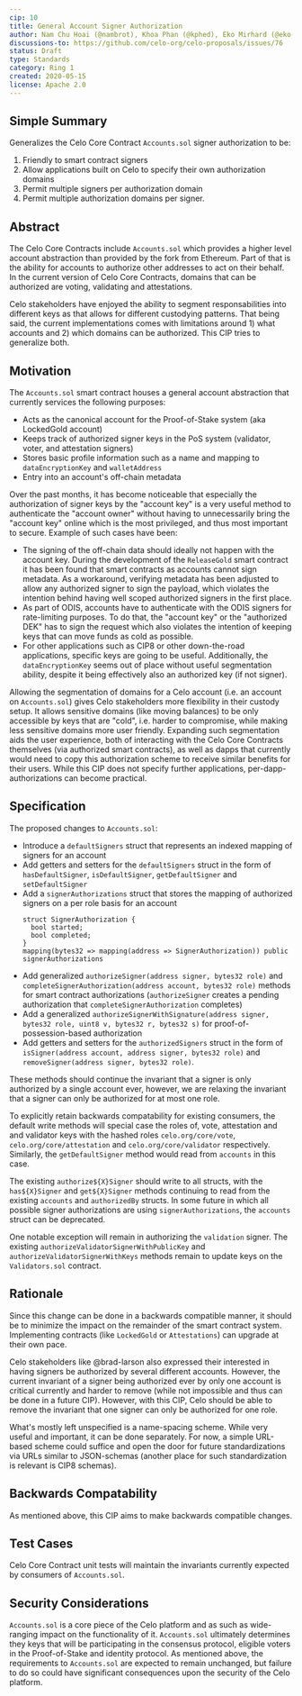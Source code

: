 ```yaml
---
cip: 10
title: General Account Signer Authorization
author: Nam Chu Hoai (@nambrot), Khoa Phan (@kphed), Eko Mirhard (@eko-mirhard), Alex Harley (@alexbharley)
discussions-to: https://github.com/celo-org/celo-proposals/issues/76
status: Draft
type: Standards
category: Ring 1
created: 2020-05-15
license: Apache 2.0
---
```


## Simple Summary

Generalizes the Celo Core Contract `Accounts.sol` signer authorization to be:

1. Friendly to smart contract signers
2. Allow applications built on Celo to specify their own authorization domains
3. Permit multiple signers per authorization domain
4. Permit multiple authorization domains per signer.

## Abstract

The Celo Core Contracts include `Accounts.sol` which provides a higher level account abstraction than provided by the fork from Ethereum. Part of that is the ability for accounts to authorize other addresses to act on their behalf. In the current version of Celo Core Contracts, domains that can be authorized are voting, validating and attestations.

Celo stakeholders have enjoyed the ability to segment responsabilities into different keys as that allows for different custodying patterns. That being said, the current implementations comes with limitations around 1) what accounts and 2) which domains can be authorized. This CIP tries to generalize both.

## Motivation

The `Accounts.sol` smart contract houses a general account abstraction that currently services the following purposes:

- Acts as the canonical account for the Proof-of-Stake system (aka LockedGold account)
- Keeps track of authorized signer keys in the PoS system (validator, voter, and attestation signers)
- Stores basic profile information such as a name and mapping to `dataEncryptionKey` and `walletAddress`
- Entry into an account's off-chain metadata

Over the past months, it has become noticeable that especially the authorization of signer keys by the "account key" is a very useful method to authenticate the "account owner" without having to unnecessarily bring the "account key" online which is the most privileged, and thus most important to secure. Example of such cases have been:

- The signing of the off-chain data should ideally not happen with the account key. During the development of the `ReleaseGold` smart contract it has been found that smart contracts as accounts cannot sign metadata. As a workaround, verifying metadata has been adjusted to allow any authorized signer to sign the payload, which violates the intention behind having well scoped authorized signers in the first place.
- As part of ODIS, accounts have to authenticate with the ODIS signers for rate-limiting purposes. To do that, the "account key" or the "authorized DEK" has to sign the request which also violates the intention of keeping keys that can move funds as cold as possible.
- For other applications such as CIP8 or other down-the-road applications, specific keys are going to be useful. Additionally, the `dataEncryptionKey` seems out of place without useful segmentation ability, despite it being effectively also an authorized key (if not signer).

Allowing the segmentation of domains for a Celo account (i.e. an account on `Accounts.sol`) gives Celo stakeholders more flexibility in their custody setup. It allows sensitive domains (like moving balances) to be only accessible by keys that are "cold", i.e. harder to compromise, while making less sensitive domains more user friendly. Expanding such segmentation aids the user experience, both of interacting with the Celo Core Contracts themselves (via authorized smart contracts), as well as dapps that currently would need to copy this authorization scheme to receive similar benefits for their users. While this CIP does not specify further applications, per-dapp-authorizations can become practical.

## Specification

The proposed changes to `Accounts.sol`:

- Introduce a `defaultSigners` struct that represents an indexed mapping of signers for an account
- Add getters and setters for the `defaultSigners` struct in the form of `hasDefaultSigner`, `isDefaultSigner`, `getDefaultSigner` and `setDefaultSigner`
- Add a `signerAuthorizations` struct that stores the mapping of authorized signers on a per role basis for an account
  ```
  struct SignerAuthorization {
    bool started;
    bool completed;
  }
  mapping(bytes32 => mapping(address => SignerAuthorization)) public signerAuthorizations
  ```
- Add generalized `authorizeSigner(address signer, bytes32 role)` and `completeSignerAuthorization(address account, bytes32 role)` methods for smart contract authorizations (`authorizeSigner` creates a pending authorization that `completeSignerAuthorization` completes)
- Add a generalized `authorizeSignerWithSignature(address signer, bytes32 role, uint8 v, bytes32 r, bytes32 s)` for proof-of-possession-based authorization
- Add getters and setters for the `authorizedSigners` struct in the form of `isSigner(address account, address signer, bytes32 role)` and `removeSigner(address signer, bytes32 role)`.

These methods should continue the invariant that a signer is only authorized by a single account ever, however, we are relaxing the invariant that a signer can only be authorized for at most one role.

To explicitly retain backwards compatability for existing consumers, the default write methods will special case the roles of, vote, attestation and and validator keys with the hashed roles `celo.org/core/vote`, `celo.org/core/attestation` and `celo.org/core/validator` respectively. Similarly, the `getDefaultSigner` method would read from `accounts` in this case.

The existing `authorize${X}Signer` should write to all structs, with the `has${X}Signer` and `get${X}Signer` methods continuing to read from the existing `accounts` and `authorizedBy` structs. In some future in which all possible signer authorizations are using `signerAuthorizations`, the `accounts` struct can be deprecated.

One notable exception will remain in authorizing the `validation` signer. The existing `authorizeValidatorSignerWithPublicKey` and `authorizeValidatorSignerWithKeys` methods remain to update keys on the `Validators.sol` contract.

## Rationale

Since this change can be done in a backwards compatible manner, it should be to minimize the impact on the remainder of the smart contract system. Implementing contracts (like `LockedGold` or `Attestations`) can upgrade at their own pace.

Celo stakeholders like @brad-larson also expressed their interested in having signers be authorized by several different accounts. However, the current invariant of a signer being authorized ever by only one account is critical currently and harder to remove (while not impossible and thus can be done in a future CIP). However, with this CIP, Celo should be able to remove the invariant that one signer can only be authorized for one role.

What's mostly left unspecified is a name-spacing scheme. While very useful and important, it can be done separately. For now, a simple URL-based scheme could suffice and open the door for future standardizations via URLs similar to JSON-schemas (another place for such standardization is relevant is CIP8 schemas).

## Backwards Compatability

As mentioned above, this CIP aims to make backwards compatible changes.

## Test Cases

Celo Core Contract unit tests will maintain the invariants currently expected by consumers of `Accounts.sol`.

## Security Considerations

`Accounts.sol` is a core piece of the Celo platform and as such as wide-ranging impact on the functionality of it. `Accounts.sol` ultimately determines they keys that will be participating in the consensus protocol, eligible voters in the Proof-of-Stake and identity protocol. As mentioned above, the requirements to `Accounts.sol` are expected to remain unchanged, but failure to do so could have significant consequences upon the security of the Celo platform.
